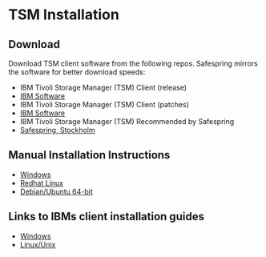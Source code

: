 # TSM Installation

## Download

Download TSM client software from the following repos. Safespring mirrors the software for better download speeds:
- IBM Tivoli Storage Manager (TSM) Client (release)
 - [IBM Software](https://www3.software.ibm.com/storage/tivoli-storage-management/maintenance/client/)
- IBM Tivoli Storage Manager (TSM) Client (patches)
 - [IBM Software](https://www3.software.ibm.com/storage/tivoli-storage-management/patches/client/)
- IBM Tivoli Storage Manager (TSM) Recommended by Safespring
 - [Safespring, Stockholm](https://repo.cloud.ipnett.com/tsm/recommended/)

## Manual Installation Instructions

- [Windows](windows)
- [Redhat Linux](rhel)
- [Debian/Ubuntu 64-bit](debian-ubuntu)

## Links to IBMs client installation guides

- [Windows](https://www.ibm.com/support/knowledgecenter/SSGSG7_7.1.3/client/b_ba_guide_win.pdf)
- [Linux/Unix](https://www.ibm.com/support/knowledgecenter/SSGSG7_7.1.3/client/b_ba_guide_unx_lnx.pdf)

